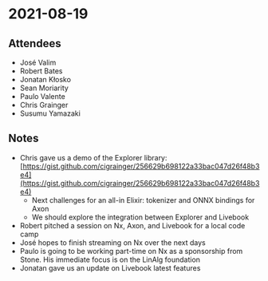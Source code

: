 # 2021-08-19

## Attendees

* José Valim
* Robert Bates
* Jonatan Kłosko
* Sean Moriarity
* Paulo Valente
* Chris Grainger
* Susumu Yamazaki

## Notes

* Chris gave us a demo of the Explorer library: [https://gist.github.com/cigrainger/256629b698122a33bac047d26f48b3e4](https://gist.github.com/cigrainger/256629b698122a33bac047d26f48b3e4)
    * Next challenges for an all-in Elixir: tokenizer and ONNX bindings for Axon
    * We should explore the integration between Explorer and Livebook
* Robert pitched a session on Nx, Axon, and Livebook for a local code camp
* José hopes to finish streaming on Nx over the next days
* Paulo is going to be working part-time on Nx as a sponsorship from Stone. His immediate focus is on the LinAlg foundation
* Jonatan gave us an update on Livebook latest features
